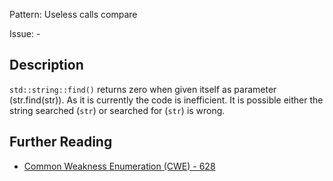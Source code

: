 Pattern: Useless calls compare

Issue: -

## Description

`std::string::find()` returns zero when given itself as parameter (str.find(str)). As it is currently the code is inefficient. It is possible either the string searched (`str`) or searched for (`str`) is wrong.

## Further Reading

* [Common Weakness Enumeration (CWE) - 628](https://cwe.mitre.org/data/definitions/628.html)